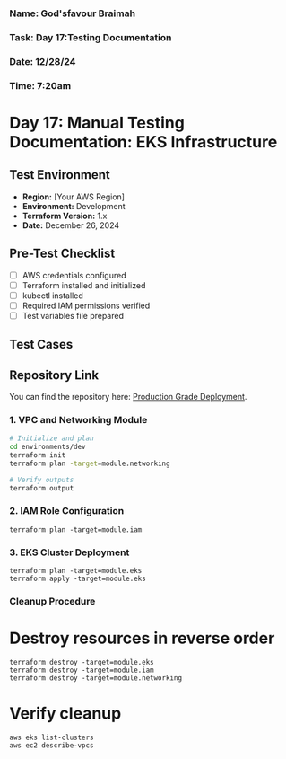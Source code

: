 ### Name: God'sfavour Braimah
### Task: Day 17:Testing Documentation
### Date: 12/28/24
### Time: 7:20am
# Day 17: Manual Testing Documentation: EKS Infrastructure

## Test Environment
- **Region:** [Your AWS Region]
- **Environment:** Development
- **Terraform Version:** 1.x
- **Date:** December 26, 2024

## Pre-Test Checklist
- [ ] AWS credentials configured
- [ ] Terraform installed and initialized
- [ ] kubectl installed
- [ ] Required IAM permissions verified
- [ ] Test variables file prepared

## Test Cases
## Repository Link  
You can find the repository here: [Production Grade Deployment](https://github.com/GfavourBraimah/Production_grade_deployment).  

### 1. VPC and Networking Module
```bash
# Initialize and plan
cd environments/dev
terraform init
terraform plan -target=module.networking

# Verify outputs
terraform output
```
### 2. IAM Role Configuration
```
terraform plan -target=module.iam
```
### 3. EKS Cluster Deployment
```
terraform plan -target=module.eks
terraform apply -target=module.eks
```
### Cleanup Procedure
# Destroy resources in reverse order
```
terraform destroy -target=module.eks
terraform destroy -target=module.iam
terraform destroy -target=module.networking
```

# Verify cleanup
```
aws eks list-clusters
aws ec2 describe-vpcs
```